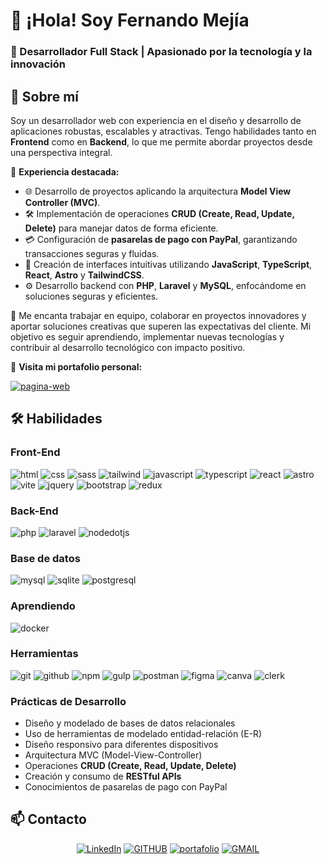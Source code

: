 # 👋 ¡Hola! Soy **Fernando Mejía**  
### 🌟 Desarrollador Full Stack | Apasionado por la tecnología y la innovación  

## 🌟 Sobre mí  

Soy un desarrollador web con experiencia en el diseño y desarrollo de aplicaciones robustas, escalables y atractivas. Tengo habilidades tanto en **Frontend** como en **Backend**, lo que me permite abordar proyectos desde una perspectiva integral.  

📌 **Experiencia destacada:**  
- 🌐 Desarrollo de proyectos aplicando la arquitectura **Model View Controller (MVC)**.  
- 🛠️ Implementación de operaciones **CRUD (Create, Read, Update, Delete)** para manejar datos de forma eficiente.  
- 💳 Configuración de **pasarelas de pago con PayPal**, garantizando transacciones seguras y fluidas.  
- 🎨 Creación de interfaces intuitivas utilizando **JavaScript**, **TypeScript**, **React**, **Astro** y **TailwindCSS**.  
- ⚙️ Desarrollo backend con **PHP**, **Laravel** y **MySQL**, enfocándome en soluciones seguras y eficientes.  

🤝 Me encanta trabajar en equipo, colaborar en proyectos innovadores y aportar soluciones creativas que superen las expectativas del cliente. Mi objetivo es seguir aprendiendo, implementar nuevas tecnologías y contribuir al desarrollo tecnológico con impacto positivo.  

🔗 **Visita mi portafolio personal:**  

[![pagina-web](https://img.shields.io/static/v1?message=Página-Personal&logo=devbox&label=&color=071D49&logoColor=white&labelColor=&style=for-the-badge)](https://fercode.netlify.app/)

## 🛠️ Habilidades  

### Front-End
<div align="left">

![html](https://img.shields.io/static/v1?message=HTML&logo=html5&label=&color=E34F26&logoColor=white&labelColor=&style=for-the-badge)
![css](https://img.shields.io/static/v1?message=css&logo=css&label=&color=663399&logoColor=white&labelColor=&style=for-the-badge)
![sass](https://img.shields.io/static/v1?message=sass&logo=css&label=&color=CC6699&logoColor=white&labelColor=&style=for-the-badge)
![tailwind](https://img.shields.io/static/v1?message=tailwindCSS&logo=tailwindcss&label=&color=06B6D4&logoColor=white&labelColor=&style=for-the-badge)
![javascript](https://img.shields.io/static/v1?message=javascript&logo=javascript&label=&color=F7DF1E&logoColor=black&labelColor=&style=for-the-badge)
![typescript](https://img.shields.io/static/v1?message=typescript&logo=typescript&label=&color=3178C6&logoColor=white&labelColor=&style=for-the-badge)
![react](https://img.shields.io/static/v1?message=react&logo=react&label=&color=61DAFB&logoColor=black&labelColor=&style=for-the-badge)
![astro](https://img.shields.io/static/v1?message=astro&logo=astro&label=&color=BC52EE&logoColor=white&labelColor=&style=for-the-badge)
![vite](https://img.shields.io/static/v1?message=vite&logo=vite&label=&color=646CFF&logoColor=white&labelColor=&style=for-the-badge)
![jquery](https://img.shields.io/static/v1?message=jquery&logo=jquery&label=&color=0769AD&logoColor=white&labelColor=&style=for-the-badge)
![bootstrap](https://img.shields.io/static/v1?message=bootstrap&logo=bootstrap&label=&color=7952B3&logoColor=white&labelColor=&style=for-the-badge)
![redux](https://img.shields.io/static/v1?message=redux&logo=redux&label=&color=764ABC&logoColor=white&labelColor=&style=for-the-badge)

</div>

### Back-End
<div align="left">

![php](https://img.shields.io/static/v1?message=php&logo=php&label=&color=777BB4&logoColor=white&labelColor=&style=for-the-badge)
![laravel](https://img.shields.io/static/v1?message=laravel&logo=laravel&label=&color=FF2D20&logoColor=white&labelColor=&style=for-the-badge)
![nodedotjs](https://img.shields.io/static/v1?message=node&logo=nodedotjs&label=&color=5FA04E&logoColor=white&labelColor=&style=for-the-badge)

</div>

### Base de datos
<div align="left">

![mysql](https://img.shields.io/static/v1?message=mysql&logo=mysql&label=&color=4479A1&logoColor=white&labelColor=&style=for-the-badge)
![sqlite](https://img.shields.io/static/v1?message=sqlite&logo=sqlite&label=&color=003B57&logoColor=white&labelColor=&style=for-the-badge)
![postgresql](https://img.shields.io/static/v1?message=postgresql&logo=postgresql&label=&color=4169E1&logoColor=white&labelColor=&style=for-the-badge)

</div>

### Aprendiendo
<div align="left">
  
![docker](https://img.shields.io/static/v1?message=docker&logo=docker&label=&color=2496ED&logoColor=white&labelColor=&style=for-the-badge)

</div>  

### Herramientas
<div align="left">
  
![git](https://img.shields.io/static/v1?message=git&logo=git&label=&color=F05032&logoColor=white&labelColor=&style=for-the-badge)
![github](https://img.shields.io/static/v1?message=github&logo=github&label=&color=181717&logoColor=white&labelColor=&style=for-the-badge)
![npm](https://img.shields.io/static/v1?message=npm&logo=npm&label=&color=CB3837&logoColor=white&labelColor=&style=for-the-badge)
![gulp](https://img.shields.io/static/v1?message=gulp&logo=gulp&label=&color=CF4647&logoColor=white&labelColor=&style=for-the-badge)
![postman](https://img.shields.io/static/v1?message=postman&logo=postman&label=&color=FF6C37&logoColor=white&labelColor=&style=for-the-badge)
![figma](https://img.shields.io/static/v1?message=figma&logo=figma&label=&color=F24E1E&logoColor=white&labelColor=&style=for-the-badge)
![canva](https://img.shields.io/static/v1?message=canva&logo=canva&label=&color=00C4CC&logoColor=white&labelColor=&style=for-the-badge)
![clerk](https://img.shields.io/static/v1?message=clerk&logo=clerk&label=&color=6C47FF&logoColor=white&labelColor=&style=for-the-badge)

</div>

### **Prácticas de Desarrollo**  
- Diseño y modelado de bases de datos relacionales  
- Uso de herramientas de modelado entidad-relación (E-R)  
- Diseño responsivo para diferentes dispositivos  
- Arquitectura MVC (Model-View-Controller)  
- Operaciones **CRUD (Create, Read, Update, Delete)**  
- Creación y consumo de **RESTful APIs**  
- Conocimientos de pasarelas de pago con PayPal

## 📫 Contacto 

<div align="center">

[![LinkedIn](https://img.shields.io/static/v1?message=LinkedIn&logo=readdotcv&label=&color=0077B5&logoColor=white&labelColor=&style=for-the-badge)](https://www.linkedin.com/in/fernando-mejía-866a4b363)
[![GITHUB](https://img.shields.io/static/v1?message=GITHUB&logo=Github&label=&color=22262A&logoColor=white&labelColor=&style=for-the-badge)](https://github.com/FernadoCodeDev)
[![portafolio](https://img.shields.io/static/v1?message=portafolio&logo=devbox&label=&color=071D49&logoColor=white&labelColor=&style=for-the-badge)](https://fercode.netlify.app/)
[![GMAIL](https://img.shields.io/static/v1?message=GMAIL&logo=gmail&label=&color=EA4335&logoColor=white&labelColor=&style=for-the-badge)](mailto:fernandomejiadev@gmail.com)

</div>



